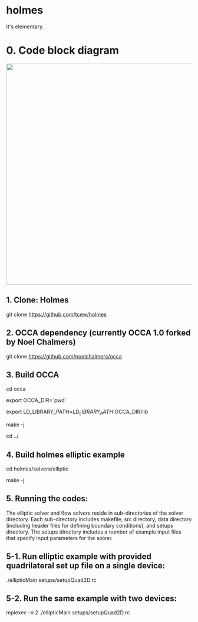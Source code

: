 # holmes
It's elementary.

# 0. Code block diagram
<img src="http://www.math.vt.edu/people/tcew/libParanumalDiagramLocal-crop-V2.png" width="600" >

## 1. Clone: Holmes
git clone https://github.com/tcew/holmes

## 2. OCCA dependency (currently OCCA 1.0 forked by Noel Chalmers)
git clone https://github.com/noelchalmers/occa

## 3. Build OCCA
cd occa

export OCCA_DIR=\`pwd\`

export LD_LIBRARY_PATH=$LD_LIBRARY_PATH:$OCCA_DIR/lib

make -j

cd ../

## 4. Build holmes elliptic example
cd holmes/solvers/elliptic

make -j

## 5. Running the codes:

The elliptic solver and flow solvers reside in sub-directories of the solver directory. Each sub-directory includes makefile, src directory, data directory (including header files for defining boundary conditions), and setups directory. The setups directory includes a number of example input files that specify input parameters for the solver.

## 5-1. Run elliptic example with provided quadrilateral set up file on a single device:
./ellipticMain setups/setupQuad2D.rc

## 5-2. Run the same example with two devices:
mpiexec -n 2 ./ellipticMain setups/setupQuad2D.rc
